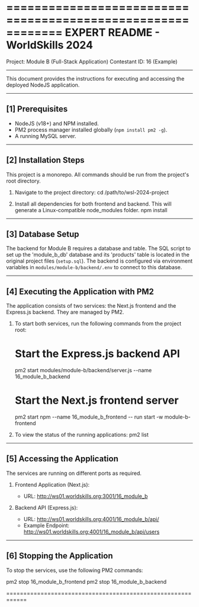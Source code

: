 ============================================================
EXPERT README - WorldSkills 2024
============================================================
Project: Module B (Full-Stack Application)
Contestant ID: 16 (Example)

---

This document provides the instructions for executing and accessing the deployed NodeJS application.

---

## [1] Prerequisites

- NodeJS (v18+) and NPM installed.
- PM2 process manager installed globally (`npm install pm2 -g`).
- A running MySQL server.

---

## [2] Installation Steps

This project is a monorepo. All commands should be run from the project's root directory.

1. Navigate to the project directory:
   cd /path/to/wsl-2024-project

2. Install all dependencies for both frontend and backend. This will generate a Linux-compatible node_modules folder.
   npm install

---

## [3] Database Setup

The backend for Module B requires a database and table. The SQL script to set up the 'module_b_db' database and its 'products' table is located in the original project files (`setup.sql`). The backend is configured via environment variables in `modules/module-b/backend/.env` to connect to this database.

---

## [4] Executing the Application with PM2

The application consists of two services: the Next.js frontend and the Express.js backend. They are managed by PM2.

1. To start both services, run the following commands from the project root:

   # Start the Express.js backend API

   pm2 start modules/module-b/backend/server.js --name 16_module_b_backend

   # Start the Next.js frontend server

   pm2 start npm --name 16_module_b_frontend -- run start -w module-b-frontend

2. To view the status of the running applications:
   pm2 list

---

## [5] Accessing the Application

The services are running on different ports as required.

1. Frontend Application (Next.js):

   - URL: http://ws01.worldskills.org:3001/16_module_b

2. Backend API (Express.js):
   - URL: http://ws01.worldskills.org:4001/16_module_b/api/
   - Example Endpoint: http://ws01.worldskills.org:4001/16_module_b/api/users

---

## [6] Stopping the Application

To stop the services, use the following PM2 commands:

pm2 stop 16_module_b_frontend
pm2 stop 16_module_b_backend

============================================================
